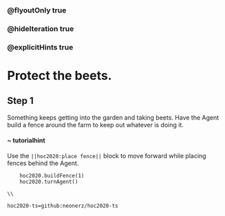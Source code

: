 ### @flyoutOnly true
### @hideIteration true
### @explicitHints true

# Protect the beets.

## Step 1
Something keeps getting into the garden and taking beets. Have the Agent build a fence around the farm to keep out whatever is doing it.

#### ~ tutorialhint 
Use the ``||hoc2020:place fence||`` block to move forward while placing fences behind the Agent.

```ghost
    hoc2020.buildFence(1)
    hoc2020.turnAgent()  
```
```template
\\
```
```package
hoc2020-ts=github:neonerz/hoc2020-ts
```